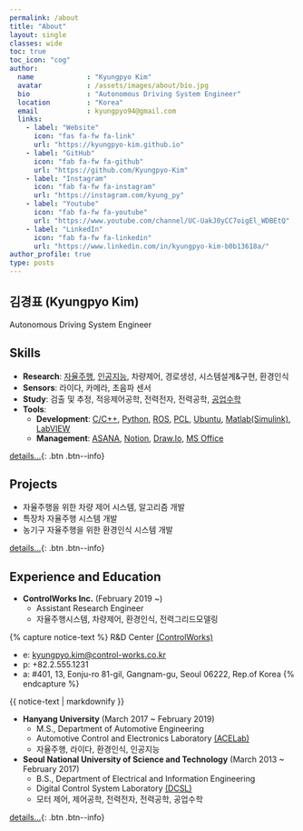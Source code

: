```yaml
---
permalink: /about
title: "About"
layout: single
classes: wide
toc: true
toc_icon: "cog"
author:
  name             : "Kyungpyo Kim"
  avatar           : /assets/images/about/bio.jpg
  bio              : "Autonomous Driving System Engineer"
  location         : "Korea"
  email            : kyungpyo94@gmail.com
  links:
    - label: "Website"
      icon: "fas fa-fw fa-link"
      url: "https://kyungpyo-kim.github.io"
    - label: "GitHub"
      icon: "fab fa-fw fa-github"
      url: "https://github.com/Kyungpyo-Kim"
    - label: "Instagram"
      icon: "fab fa-fw fa-instagram"
      url: "https://instagram.com/kyung_py"
    - label: "Youtube"
      icon: "fab fa-fw fa-youtube"
      url: "https://www.youtube.com/channel/UC-UakJ0yCC7oigEl_WDBEtQ"
    - label: "LinkedIn"
      icon: "fab fa-fw fa-linkedin"
      url: "https://www.linkedin.com/in/kyungpyo-kim-b0b13618a/"
author_profile: true
type: posts
---
```

## 김경표 (Kyungpyo Kim)
Autonomous Driving System Engineer

## Skills
* **Research**: [자율주행](../../tags/#자율주행), [인공지능](../../tags/#ai), 차량제어, 경로생성, 시스템설계&구현, 환경인식
* **Sensors**: 라이다, 카메라, 초음파 센서
* **Study**: 검출 및 추정, 적응제어공학, 전력전자, 전력공학, [공업수학](../../tags/#공업수학)
* **Tools**: 
  * **Development**: [C/C++](../../tags/#c), [Python](../../tags/#python), [ROS](../../tags/#ros), [PCL](../../tags/#pcl), [Ubuntu](../../tags/#ubuntu), [Matlab(Simulink)](../../tags/#matlab), [LabVIEW](../../tags/#labview)
  * **Management**: [ASANA](../../tags/#asana), [Notion](../../tags/#notion), [Draw.Io](../../tags/#drawio), [MS Office](../../tags/#ms)

[details...](/about/skills){: .btn .btn--info}

## Projects
* 자율주행을 위한 차량 제어 시스템, 알고리즘 개발
* 특장차 자율주행 시스템 개발
* 농기구 자율주행을 위한 환경인식 시스템 개발

[details...](/about/projects){: .btn .btn--info}

## Experience and Education
* **ControlWorks Inc.** (February 2019 ~)
  * Assistant Research Engineer
  * 자율주행시스템, 차량제어, 환경인식, 전력그리드모델링

{% capture notice-text %}
R&D Center [(ControlWorks)](https://www.control-works.co.kr)
* e: kyungpyo.kim@control-works.co.kr
* p: +82.2.555.1231
* a: #401, 13, Eonju-ro 81-gil, Gangnam-gu, Seoul 06222, Rep.of Korea
{% endcapture %}

<div class="notice--info">
  {{ notice-text | markdownify }}
</div>
 
* **Hanyang University** (March 2017 ~ February 2019)
  * M.S., Department of Automotive Engineering
  * Automotive Control and Electronics Laboratory [(ACELab)](https://www.acelab.org/smart-car-research-group)
  * 자율주행, 라이다, 환경인식, 인공지능
* **Seoul National University of Science and Technology** (March 2013 ~ February 2017)
  * B.S., Department of Electrical and Information Engineering
  * Digital Control System Laboratory [(DCSL)](http://mpc.seoultech.ac.kr)
  * 모터 제어, 제어공학, 전력전자, 전력공학, 공업수학

[details...](/about/ex_edu){: .btn .btn--info}